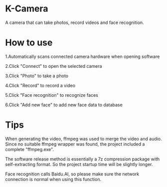 # K-Camera
A camera that can take photos, record videos and face recognition.

# How to use

1.Automatically scans connected camera hardware when opening software

2.Click "Connect" to open the selected camera

3.Click "Photo" to take a photo

4.Click "Record" to record a video

5.Click "Face recognition" to recognize faces

6.Click "Add new face" to add new face data to database

# Tips

When generating the video, ffmpeg was used to merge the video and audio. Since no suitable ffmpeg wrapper was found, the project included a complete "ffmpeg.exe".

The software release method is essentially a 7z compression package with self-extracting format. So the project startup time will be slightly longer.

Face recognition calls Baidu.AI, so please make sure the network connection is normal when using this function.

